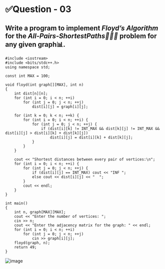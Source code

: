 # ✅Question - 03
## Write a program to implement _Floyd’s Algorithm_ for the _All-Pairs-ShortestPaths🚶🏻‍♂️_ problem for any given graph📊.

```
#include <iostream>
#include <bits/stdc++.h>
using namespace std;

const int MAX = 100;

void floyd(int graph[][MAX], int n)
{
    int dist[n][n];
    for (int i = 0; i < n; ++i)
        for (int j = 0; j < n; ++j)
            dist[i][j] = graph[i][j];

    for (int k = 0; k < n; ++k) {
        for (int i = 0; i < n; ++i) {
            for (int j = 0; j < n; ++j) {
                if (dist[i][k] != INT_MAX && dist[k][j] != INT_MAX && dist[i][j] > dist[i][k] + dist[k][j])
                    dist[i][j] = dist[i][k] + dist[k][j];
            }
        }
    }

    cout << "Shortest distances between every pair of vertices:\n";
    for (int i = 0; i < n; ++i) {
        for (int j = 0; j < n; ++j) {
            if (dist[i][j] == INT_MAX) cout << "INF ";
            else cout << dist[i][j] << "  ";
        }
        cout << endl;
    }
}

int main()
{
    int n, graph[MAX][MAX];
    cout << "Enter the number of vertices: ";
    cin >> n;
    cout << "Enter the adjacency matrix for the graph: " << endl;
    for (int i = 0; i < n; ++i)
        for (int j = 0; j < n; ++j)
            cin >> graph[i][j];
    floyd(graph, n);
    return 49;
}
```

![image](https://github.com/shrudex/DSE/assets/91502997/830a310f-c3ef-492d-a462-0db093c46c20)
